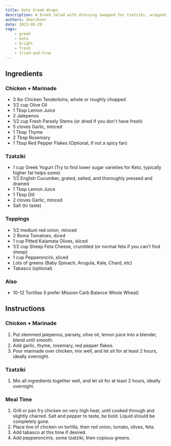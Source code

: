 ```yaml
---
title: Keto Greek Wraps
description: A Greek Salad with dressing swapped for tzatziki, wrapped in a tortilla. What's not to love?
authors: dkershner
date: 2023-05-20
tags:
    - greek
    - keto
    - bright
    - fresh
    - tried-and-true
---
```


## Ingredients

### Chicken + Marinade

-   3 lbs Chicken Tenderloins, whole or roughly chopped
-   1/2 cup Olive Oil
-   1 Tbsp Lemon Juice
-   2 Jalepenos
-   1/2 cup Fresh Parsely Stems (or dried if you don't have fresh)
-   5 cloves Garlic, minced
-   1 Tbsp Thyme
-   2 Tbsp Rosemary
-   1 Tbsp Red Pepper Flakes (Optional, if not a spicy fan)

### Tzatziki

-   1 cup Greek Yogurt (Try to find lower sugar varieties for Keto, typically higher fat helps some)
-   1/2 English Cucumber, grated, salted, and thoroughly pressed and drained
-   1 Tbsp Lemon Juice
-   1 Tbsp Dill
-   2 cloves Garlic, minced
-   Salt (to taste)

### Toppings

-   1/2 medium red onion, minced
-   2 Roma Tomatoes, diced
-   1 cup Pitted Kalamata Olives, sliced
-   1/2 cup Sheep Feta Cheese, crumbled (or normal feta if you can't find sheep)
-   1 cup Pepperoncini, sliced
-   Lots of greens (Baby Spinach, Arugula, Kale, Chard, etc)
-   Tabasco (optional)

### Also

-   10-12 Tortillas (I prefer Mission Carb Balance Whole Wheat)

## Instructions

### Chicken + Marinade

1. Put stemmed jalepenos, parsely, olive oil, lemon juice into a blender, blend until smooth.
2. Add garlic, thyme, rosemary, red pepper flakes.
3. Pour marinade over chicken, mix well, and let sit for at least 2 hours, ideally overnight.

### Tzatziki

1. Mix all ingredients together well, and let sit for at least 2 hours, ideally overnight.

### Meal Time

1.  Grill or pan fry chicken on very high heat, until cooked through and slightly charred. Salt and pepper to taste, be bold. Liquid should be completely gone.
2.  Place line of chicken on tortilla, then red onion, tomato, olives, feta.
3.  Add tabasco at this time if desired.
4.  Add pepperoncinis, some tzatziki, then copious greens.
